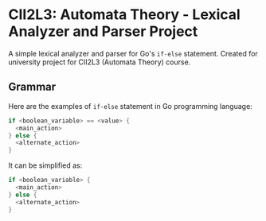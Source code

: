# CII2L3: Automata Theory - Lexical Analyzer and Parser Project
A simple lexical analyzer and parser for Go's `if-else` statement. Created for university project for CII2L3 (Automata Theory) course.

## Grammar

Here are the examples of `if-else` statement in Go programming language:

```go
if <boolean_variable> == <value> {
  <main_action>
} else {
  <alternate_action>
}
```

It can be simplified as:

```go
if <boolean_variable> {
  <main_action>
} else {
  <alternate_action>
}
```

